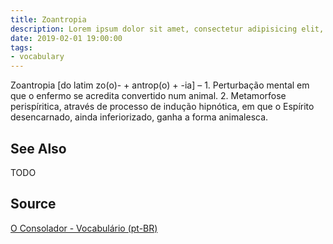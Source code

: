 ```yaml
---
title: Zoantropia
description: Lorem ipsum dolor sit amet, consectetur adipisicing elit, sed do eiusmod tempor incididunt ut labore et dolore magna aliqua.  TODO
date: 2019-02-01 19:00:00
tags:
- vocabulary
---
```


Zoantropia [do latim zo(o)- + antrop(o) + -ia] – 1. Perturbação mental em que o enfermo se acredita convertido num animal. 2. Metamorfose perispíritica, através de processo de indução hipnótica, em que o Espírito desencarnado, ainda inferiorizado, ganha a forma animalesca. 

## See Also
TODO

## Source
[O Consolador - Vocabulário (pt-BR)](http://www.oconsolador.com.br/linkfixo/vocabulario/principal.html)
